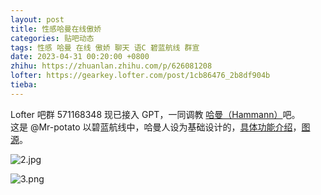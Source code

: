 ```yaml
---
layout: post
title: 性感哈曼在线傲娇
categories: 贴吧动态
tags: 性感 哈曼 在线 傲娇 聊天 语C 碧蓝航线 群宣
date: 2023-04-31 00:20:00 +0800
zhihu: https://zhuanlan.zhihu.com/p/626081208
lofter: https://gearkey.lofter.com/post/1cb86476_2b8df904b
tieba: 
---
```


Lofter 吧群 571168348 现已接入 GPT，一同调教 [哈曼（Hammann）](https://zh.moegirl.org.cn/%E7%A2%A7%E8%93%9D%E8%88%AA%E7%BA%BF:%E5%93%88%E6%9B%BC)吧。  
这是 @Mr-potato 以碧蓝航线中，哈曼人设为基础设计的，[具体功能介绍](https://docs.qq.com/doc/DZUN1eWlUbHpaVVZU)，[图源](https://www.pixiv.net/artworks/98269849)。

![2.jpg](https://s2.loli.net/2023/05/01/8d7zilOn4RSTh9y.jpg)

![3.png](https://s2.loli.net/2023/05/01/YxUCbTPAqFhdMDJ.png)